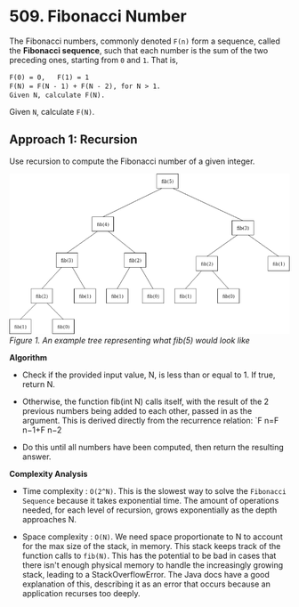 # 509. Fibonacci Number

The Fibonacci numbers, commonly denoted `F(n)` form a sequence, called the **Fibonacci sequence**, such that each number is the sum of the two preceding ones, starting from `0` and `1`. That is,

```
F(0) = 0,   F(1) = 1
F(N) = F(N - 1) + F(N - 2), for N > 1.
Given N, calculate F(N).
```
Given `N`, calculate `F(N)`.


## Approach 1: Recursion

Use recursion to compute the Fibonacci number of a given integer.


![](fibonacciRecursion5.png)
_Figure 1. An example tree representing what fib(5) would look like_

**Algorithm**

* Check if the provided input value, N, is less than or equal to 1. If true, return N.

* Otherwise, the function fib(int N) calls itself, with the result of the 2 previous numbers being added to each other, passed in as the argument. This is derived directly from the recurrence relation: `F n=F n−1+F n−2
​	
* Do this until all numbers have been computed, then return the resulting answer.


**Complexity Analysis**

* Time complexity : `O(2^N)`. This is the slowest way to solve the `Fibonacci Sequence` because it takes exponential time. The amount of operations needed, for each level of recursion, grows exponentially as the depth approaches N.

* Space complexity : `O(N)`. We need space proportionate to N to account for the max size of the stack, in memory. This stack keeps track of the function calls to `fib(N)`. This has the potential to be bad in cases that there isn't enough physical memory to handle the increasingly growing stack, leading to a StackOverflowError. The Java docs have a good explanation of this, describing it as an error that occurs because an application recurses too deeply.

